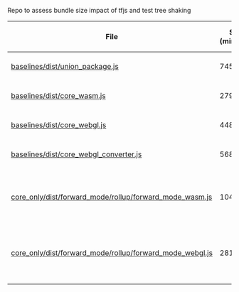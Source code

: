 Repo to assess bundle size impact of tfjs and test tree shaking

|File   |Size (minified)   |Size (min +gzip) |Desc   |
|---|---|---|---|
|[baselines/dist/union_package.js](https://ghcdn.rawgit.org/tafsiri/tfjs-treeshake/master/baselines/dist/union_package.js.html)|745KB   |182K  |Single op built against union + wasm (2.1.0)   |
|[baselines/dist/core_wasm.js](https://ghcdn.rawgit.org/tafsiri/tfjs-treeshake/master/baselines/dist/core_wasm.js.html)|279KB   |71K  |Single op built against core + wasm (2.1.0)  |
|[baselines/dist/core_webgl.js](https://ghcdn.rawgit.org/tafsiri/tfjs-treeshake/master/baselines/dist/core_webgl.js.html)|448KB   |110K  |Single op built against core + webgl  (2.1.0) |
|[baselines/dist/core_webgl_converter.js](https://ghcdn.rawgit.org/tafsiri/tfjs-treeshake/master/baselines/dist/core_webgl_converter.js.html)|568K   |136K  |Single op built against core + converter + webgl  |
|[core_only/dist/forward_mode/rollup/forward_mode_wasm.js](https://ghcdn.rawgit.org/tafsiri/tfjs-treeshake/master/core_only/dist/forward_mode/rollup/forward_mode_wasm.js.html)|104K   |32K  |Single op call. { "kernels": ["Max"], "backends":  ["wasm"], "forwardModeOnly": true}   |
|[core_only/dist/forward_mode/rollup/forward_mode_webgl.js](https://ghcdn.rawgit.org/tafsiri/tfjs-treeshake/master/core_only/dist/forward_mode/rollup/forward_mode_webgl.js.html)|281K  |68K  |Single op call. { "kernels": ["Max"], "backends":  ["webgl"], "forwardModeOnly": true}   |
|   |   |   |
